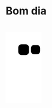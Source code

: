 <h1>Bom dia<h1>

![Snake animation](https://github.com/guifreiberger/guifreiberger/blob/output/github-contribution-grid-snake.svg)


